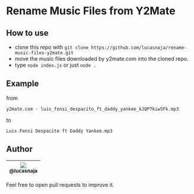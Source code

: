 # Rename Music Files from Y2Mate

## How to use

- clone this repo with `git clone https://github.com/lucasnaja/rename-music-files-y2mate.git`
- move the music files downloaded by y2mate.com into the cloned repo.
- type `node index.js` or just `node .`

## Example

from

`y2mate.com - luis_fonsi_despacito_ft_daddy_yankee_kJQP7kiw5Fk.mp3`

to

`Luis Fonsi Despacito ft Daddy Yankee.mp3`

## Author

| [<img src="https://avatars3.githubusercontent.com/u/13838273?v=3&s=115"><br><sub>@lucasnaja</sub>](https://github.com/lucasnaja) |
| :---: |

Feel free to open pull requests to improve it.
